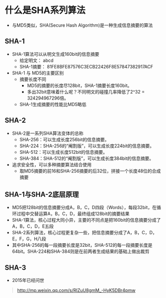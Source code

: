 # 什么是SHA系列算法
* 与MD5类似，SHA(Secure Hash Algorithm)是一种生成信息摘要的算法

## SHA-1
* SHA-1算法可以从明文生成160bit的信息摘要
	* 给定明文：      abcd
	* SHA-1摘要：   81FE8BFE87576C3ECB22426F8E57847382917ACF
* SHA-1 与 MD5的主要区别
	* 摘要长度不同
		* MD5的摘要的长度尽128bit，SHA-1摘要长度160bit。
		* 多出32bit意味着什么呢？不同明文的碰撞几率降低了2^32 = 324294967296倍。
	* SHA-1生成摘要的性能比MD5略低

## SHA-2
* SHA-2是一系列SHA算法变体的总称
	* SHA-256：可以生成长度256bit的信息摘要。
	* SHA-224：SHA-256的“阉割版”，可以生成长度224bit的信息摘要。
	* SHA-512：可以生成长度512bit的信息摘要。
	* SHA-384：SHA-512的“阉割版”，可以生成长度384bit的信息摘要。
* 追求安全性，可以多种摘要算法结合使用
	* 取MD5摘要的前16和SHA-256摘要的后32位，拼接一个长度48位的合成摘要

## SHA-1与SHA-2底层原理
* MD5把128bit的信息摘要分成A，B，C，D四段（Words），每段32bit，在循环过程中交替运算A，B，C，D，最终组成128bit的摘要结果
* SHA-1算法，核心过程大同小异，主要的不同点是把160bit的信息摘要分成了A，B，C，D，E五段
* SHA-2系列算法，核心过程更复杂一些，把信息摘要分成了A，B，C，D，E，F，G，H八段
* 其中SHA-256的每一段摘要长度是32bit，SHA-512的每一段摘要长度是64bit。SHA-224和SHA-384则是在前两者生成结果的基础上做出裁剪

## SHA-3
* 2015年已经问世





> http://mp.weixin.qq.com/s/RIZuU8gmM_-HyK5DBr4pmw

